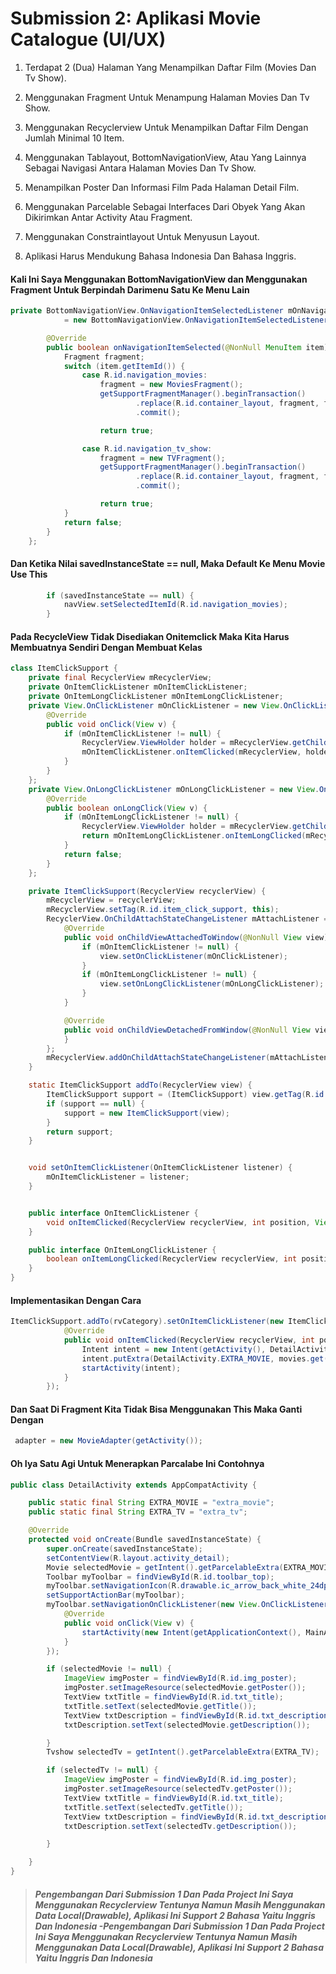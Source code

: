 # Submission 2: Aplikasi Movie Catalogue (UI/UX)


1. Terdapat 2 (Dua) Halaman Yang Menampilkan Daftar Film (Movies Dan Tv Show).

3. Menggunakan Fragment Untuk Menampung Halaman Movies Dan Tv Show.

5. Menggunakan Recyclerview Untuk Menampilkan Daftar Film Dengan Jumlah Minimal 10 Item.

7. Menggunakan Tablayout, BottomNavigationView, Atau Yang Lainnya Sebagai Navigasi Antara Halaman Movies Dan Tv Show.

9. Menampilkan Poster Dan Informasi Film Pada Halaman Detail Film.

11. Menggunakan Parcelable Sebagai Interfaces Dari Obyek Yang Akan Dikirimkan Antar Activity Atau Fragment.

13. Menggunakan Constraintlayout Untuk Menyusun Layout.

15. Aplikasi Harus Mendukung Bahasa Indonesia Dan Bahasa Inggris.

#### Kali Ini Saya Menggunakan BottomNavigationView dan Menggunakan Fragment Untuk Berpindah Darimenu Satu Ke Menu Lain
```java
private BottomNavigationView.OnNavigationItemSelectedListener mOnNavigationItemSelectedListener
            = new BottomNavigationView.OnNavigationItemSelectedListener() {

        @Override
        public boolean onNavigationItemSelected(@NonNull MenuItem item) {
            Fragment fragment;
            switch (item.getItemId()) {
                case R.id.navigation_movies:
                    fragment = new MoviesFragment();
                    getSupportFragmentManager().beginTransaction()
                            .replace(R.id.container_layout, fragment, fragment.getClass().getSimpleName())
                            .commit();

                    return true;

                case R.id.navigation_tv_show:
                    fragment = new TVFragment();
                    getSupportFragmentManager().beginTransaction()
                            .replace(R.id.container_layout, fragment, fragment.getClass().getSimpleName())
                            .commit();

                    return true;
            }
            return false;
        }
    };

```
#### Dan Ketika Nilai savedInstanceState == null, Maka Default Ke Menu Movie Use This
```java
        if (savedInstanceState == null) {
            navView.setSelectedItemId(R.id.navigation_movies);
        }
```
#### Pada RecycleView Tidak Disediakan Onitemclick Maka Kita Harus Membuatnya Sendiri Dengan Membuat Kelas
```java
class ItemClickSupport {
    private final RecyclerView mRecyclerView;
    private OnItemClickListener mOnItemClickListener;
    private OnItemLongClickListener mOnItemLongClickListener;
    private View.OnClickListener mOnClickListener = new View.OnClickListener() {
        @Override
        public void onClick(View v) {
            if (mOnItemClickListener != null) {
                RecyclerView.ViewHolder holder = mRecyclerView.getChildViewHolder(v);
                mOnItemClickListener.onItemClicked(mRecyclerView, holder.getAdapterPosition(), v);
            }
        }
    };
    private View.OnLongClickListener mOnLongClickListener = new View.OnLongClickListener() {
        @Override
        public boolean onLongClick(View v) {
            if (mOnItemLongClickListener != null) {
                RecyclerView.ViewHolder holder = mRecyclerView.getChildViewHolder(v);
                return mOnItemLongClickListener.onItemLongClicked(mRecyclerView, holder.getAdapterPosition(), v);
            }
            return false;
        }
    };

    private ItemClickSupport(RecyclerView recyclerView) {
        mRecyclerView = recyclerView;
        mRecyclerView.setTag(R.id.item_click_support, this);
        RecyclerView.OnChildAttachStateChangeListener mAttachListener = new RecyclerView.OnChildAttachStateChangeListener() {
            @Override
            public void onChildViewAttachedToWindow(@NonNull View view) {
                if (mOnItemClickListener != null) {
                    view.setOnClickListener(mOnClickListener);
                }
                if (mOnItemLongClickListener != null) {
                    view.setOnLongClickListener(mOnLongClickListener);
                }
            }

            @Override
            public void onChildViewDetachedFromWindow(@NonNull View view) {
            }
        };
        mRecyclerView.addOnChildAttachStateChangeListener(mAttachListener);
    }

    static ItemClickSupport addTo(RecyclerView view) {
        ItemClickSupport support = (ItemClickSupport) view.getTag(R.id.item_click_support);
        if (support == null) {
            support = new ItemClickSupport(view);
        }
        return support;
    }


    void setOnItemClickListener(OnItemClickListener listener) {
        mOnItemClickListener = listener;
    }


    public interface OnItemClickListener {
        void onItemClicked(RecyclerView recyclerView, int position, View v);
    }

    public interface OnItemLongClickListener {
        boolean onItemLongClicked(RecyclerView recyclerView, int position, View v);
    }
}
```
#### Implementasikan Dengan Cara
```java
ItemClickSupport.addTo(rvCategory).setOnItemClickListener(new ItemClickSupport.OnItemClickListener() {
            @Override
            public void onItemClicked(RecyclerView recyclerView, int position, View v) {
                Intent intent = new Intent(getActivity(), DetailActivity.class);
                intent.putExtra(DetailActivity.EXTRA_MOVIE, movies.get(position));
                startActivity(intent);
            }
        });
```
#### Dan Saat Di Fragment Kita Tidak Bisa Menggunakan This Maka Ganti Dengan
```java
 adapter = new MovieAdapter(getActivity());
```
#### Oh Iya Satu Agi Untuk Menerapkan Parcalabe Ini Contohnya
```java
public class DetailActivity extends AppCompatActivity {

    public static final String EXTRA_MOVIE = "extra_movie";
    public static final String EXTRA_TV = "extra_tv";

    @Override
    protected void onCreate(Bundle savedInstanceState) {
        super.onCreate(savedInstanceState);
        setContentView(R.layout.activity_detail);
        Movie selectedMovie = getIntent().getParcelableExtra(EXTRA_MOVIE);
        Toolbar myToolbar = findViewById(R.id.toolbar_top);
        myToolbar.setNavigationIcon(R.drawable.ic_arrow_back_white_24dp);
        setSupportActionBar(myToolbar);
        myToolbar.setNavigationOnClickListener(new View.OnClickListener() {
            @Override
            public void onClick(View v) {
                startActivity(new Intent(getApplicationContext(), MainActivity.class));
            }
        });

        if (selectedMovie != null) {
            ImageView imgPoster = findViewById(R.id.img_poster);
            imgPoster.setImageResource(selectedMovie.getPoster());
            TextView txtTitle = findViewById(R.id.txt_title);
            txtTitle.setText(selectedMovie.getTitle());
            TextView txtDescription = findViewById(R.id.txt_description);
            txtDescription.setText(selectedMovie.getDescription());

        }
        Tvshow selectedTv = getIntent().getParcelableExtra(EXTRA_TV);

        if (selectedTv != null) {
            ImageView imgPoster = findViewById(R.id.img_poster);
            imgPoster.setImageResource(selectedTv.getPoster());
            TextView txtTitle = findViewById(R.id.txt_title);
            txtTitle.setText(selectedTv.getTitle());
            TextView txtDescription = findViewById(R.id.txt_description);
            txtDescription.setText(selectedTv.getDescription());

        }

    }
}
```

> #####  Pengembangan Dari Submission 1 Dan Pada Project Ini Saya Menggunakan Recyclerview Tentunya Namun Masih Menggunakan Data Local(Drawable), Aplikasi Ini Support 2 Bahasa Yaitu Inggris Dan Indonesia -Pengembangan Dari Submission 1 Dan Pada Project Ini Saya Menggunakan Recyclerview Tentunya Namun Masih Menggunakan Data Local(Drawable), Aplikasi Ini Support 2 Bahasa Yaitu Inggris Dan Indonesia
